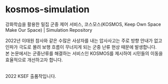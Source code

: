 # kosmos-simulation
강화학습을 활용한 밀집 군중 제어 서비스, 코스모스(KOSMOS, Keep Own Space Make Our Space) | Simulation Repository

2022년 이태원 참사와 같은 수많은 사상자를 내는 압사사고는 주로 방향 안내가 없고 인파가 극도로 몰려 보행 흐름이 무너지게 되는 군중 난류 현상 때문에 발생합니다.  
본 논문에서는 군중난류를 해결하는 서비스인 KOSMOS를 제시하여 시민들의 이동을 효율적으로 개선하고자 합니다.

<br>
2022 KSEF 출품작입니다.
